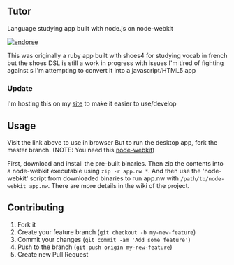 ## Tutor
Language studying app built with node.js on node-webkit

[![endorse](https://api.coderwall.com/akonwi/endorsecount.png)](https://coderwall.com/akonwi)

This was originally a ruby app built with shoes4 for studying vocab in french but the shoes DSL is still a work in progress with issues I'm tired of fighting against s I'm attempting to convert it into a javascript/HTML5 app

### Update
I'm hosting this on my [site](http://akonwi.github.io/tutor) to make it easier to use/develop

## Usage
Visit the link above to use in browser
But to run the desktop app, fork the master branch. (NOTE: You need this [node-webkit](http://github.com/rogerwang/node-webkit))

First, download and install the pre-built binaries. Then zip the contents into a node-webkit executable using `zip -r app.nw *`. And then use the 'node-webkit' script from downloaded binaries to run app.nw with `/path/to/node-webkit app.nw`. There are more details in the wiki of the project.

## Contributing

1. Fork it
2. Create your feature branch (`git checkout -b my-new-feature`)
3. Commit your changes (`git commit -am 'Add some feature'`)
4. Push to the branch (`git push origin my-new-feature`)
5. Create new Pull Request
